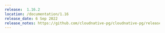 ```yaml
---
release:  1.16.2
location: /documentation/1.16
release_date: 6 Sep 2022
release_notes: https://github.com/cloudnative-pg/cloudnative-pg/releases/tag/v1.16.2
---
```

